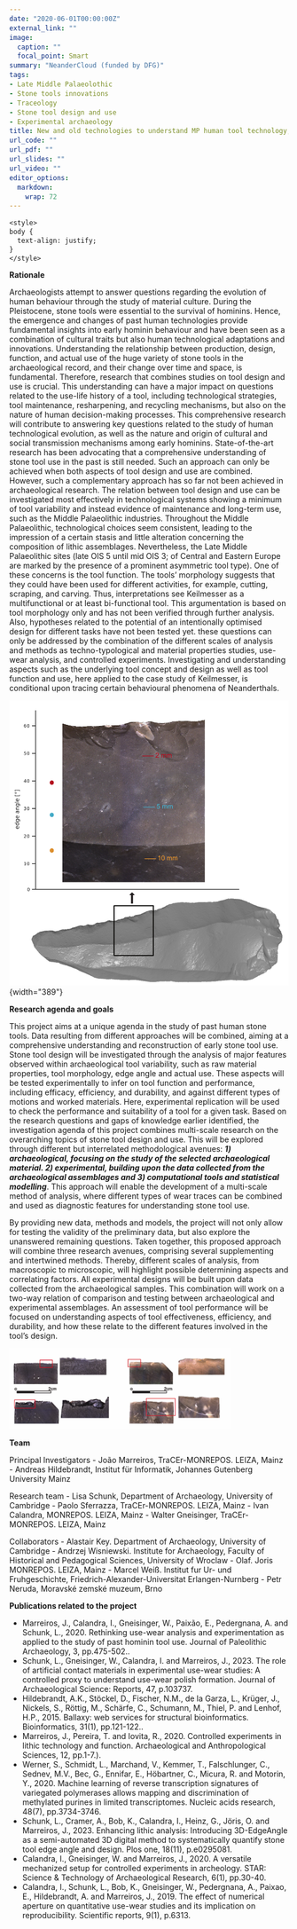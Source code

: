 ```yaml
---
date: "2020-06-01T00:00:00Z"
external_link: ""
image:
  caption: ""
  focal_point: Smart
summary: "NeanderCloud (funded by DFG)"
tags:
- Late Middle Palaeolothic
- Stone tools innovations
- Traceology
- Stone tool design and use
- Experimental archaeology
title: New and old technologies to understand MP human tool technology, design, and use
url_code: ""
url_pdf: ""
url_slides: ""
url_video: ""
editor_options: 
  markdown: 
    wrap: 72
---
```


```{=html}
<style>
body {
  text-align: justify;
}
</style>
```
**Rationale**

Archaeologists attempt to answer questions regarding the evolution of
human behaviour through the study of material culture. During the
Pleistocene, stone tools were essential to the survival of hominins.
Hence, the emergence and changes of past human technologies provide
fundamental insights into early hominin behaviour and have been seen as
a combination of cultural traits but also human technological
adaptations and innovations. Understanding the relationship between
production, design, function, and actual use of the huge variety of
stone tools in the archaeological record, and their change over time and
space, is fundamental. Therefore, research that combines studies on tool
design and use is crucial. This understanding can have a major impact on
questions related to the use-life history of a tool, including
technological strategies, tool maintenance, resharpening, and recycling
mechanisms, but also on the nature of human decision-making processes.
This comprehensive research will contribute to answering key questions
related to the study of human technological evolution, as well as the
nature and origin of cultural and social transmission mechanisms among
early hominins. State-of-the-art research has been advocating that a
comprehensive understanding of stone tool use in the past is still
needed. Such an approach can only be achieved when both aspects of tool
design and use are combined. However, such a complementary approach has
so far not been achieved in archaeological research. The relation
between tool design and use can be investigated most effectively in
technological systems showing a minimum of tool variability and instead
evidence of maintenance and long-term use, such as the Middle
Palaeolithic industries. Throughout the Middle Palaeolithic,
technological choices seem consistent, leading to the impression of a
certain stasis and little alteration concerning the composition of
lithic assemblages. Nevertheless, the Late Middle Palaeolithic sites
(late OIS 5 until mid OIS 3; of Central and Eastern Europe are marked by
the presence of a prominent asymmetric tool type). One of these concerns
is the tool function. The tools’ morphology suggests that they could
have been used for different activities, for example, cutting, scraping,
and carving. Thus, interpretations see Keilmesser as a multifunctional
or at least bi-functional tool. This argumentation is based on tool
morphology only and has not been verified through further analysis.
Also, hypotheses related to the potential of an intentionally optimised
design for different tasks have not been tested yet. these questions can
only be addressed by the combination of the different scales of analysis
and methods as techno-typological and material properties studies,
use-wear analysis, and controlled experiments. Investigating and
understanding aspects such as the underlying tool concept and design as
well as tool function and use, here applied to the case study of
Keilmesser, is conditional upon tracing certain behavioural phenomena of
Neanderthals.

![](images/Fig_8.jpg){width="389"}

**Research agenda and goals**

This project aims at a unique agenda in the study of past human stone
tools. Data resulting from different approaches will be combined, aiming
at a comprehensive understanding and reconstruction of early stone tool
use. Stone tool design will be investigated through the analysis of
major features observed within archaeological tool variability, such as
raw material properties, tool morphology, edge angle and actual use.
These aspects will be tested experimentally to infer on tool function
and performance, including efficacy, efficiency, and durability, and
against different types of motions and worked materials. Here,
experimental replication will be used to check the performance and
suitability of a tool for a given task. Based on the research questions
and gaps of knowledge earlier identified, the investigation agenda of
this project combines multi-scale research on the overarching topics of
stone tool design and use. This will be explored through different but
interrelated methodological avenues: ***1) archaeological, focusing on
the study of the selected archaeological material. 2) experimental,
building upon the data collected from the archaeological assemblages and
3) computational tools and statistical modelling***. This approach will
enable the development of a multi-scale method of analysis, where
different types of wear traces can be combined and used as diagnostic
features for understanding stone tool use.

By providing new data, methods and models, the project will not only
allow for testing the validity of the preliminary data, but also explore
the unanswered remaining questions. Taken together, this proposed
approach will combine three research avenues, comprising several
supplementing and intertwined methods. Thereby, different scales of
analysis, from macroscopic to microscopic, will highlight possible
determining aspects and correlating factors. All experimental designs
will be built upon data collected from the archaeological samples. This
combination will work on a two-way relation of comparison and testing
between archaeological and experimental assemblages. An assessment of
tool performance will be focused on understanding aspects of tool
effectiveness, efficiency, and durability, and how these relate to the
different features involved in the tool’s design.

<img src="images/figure_7.jpg" alt="Schunk et al. 2024" width="400"/>

**Team**

Principal Investigators - João Marreiros, TraCEr-MONREPOS. LEIZA,
Mainz - Andreas Hildebrandt, Institut für Informatik, Johannes Gutenberg
University Mainz

Research team - Lisa Schunk, Department of Archaeology, University of
Cambridge - Paolo Sferrazza, TraCEr-MONREPOS. LEIZA, Mainz - Ivan
Calandra, MONREPOS. LEIZA, Mainz - Walter Gneisinger, TraCEr-MONREPOS.
LEIZA, Mainz

Collaborators - Alastair Key. Department of Archaeology, University of
Cambridge - Andrzej Wisniewski. Institute for Archaeology, Faculty of
Historical and Pedagogical Sciences, University of Wroclaw - Olaf. Joris
MONREPOS. LEIZA, Mainz - Marcel Weiß. Institut fur Ur- und
Fruhgeschichte, Friedrich-Alexander-Universitat Erlangen-Nurnberg - Petr
Neruda, Moravské zemské muzeum, Brno

**Publications related to the project**

-   Marreiros, J., Calandra, I., Gneisinger, W., Paixão, E.,
    Pedergnana, A. and Schunk, L., 2020. Rethinking use-wear analysis
    and experimentation as applied to the study of past hominin tool
    use. Journal of Paleolithic Archaeology, 3, pp.475-502..
-   Schunk, L., Gneisinger, W., Calandra, I. and Marreiros, J., 2023.
    The role of artificial contact materials in experimental use-wear
    studies: A controlled proxy to understand use-wear polish formation.
    Journal of Archaeological Science: Reports, 47, p.103737.
-   Hildebrandt, A.K., Stöckel, D., Fischer, N.M., de la Garza, L.,
    Krüger, J., Nickels, S., Röttig, M., Schärfe, C., Schumann, M.,
    Thiel, P. and Lenhof, H.P., 2015. Ballaxy: web services for
    structural bioinformatics. Bioinformatics, 31(1), pp.121-122..
-   Marreiros, J., Pereira, T. and Iovita, R., 2020. Controlled
    experiments in lithic technology and function. Archaeological and
    Anthropological Sciences, 12, pp.1-7.).
-   Werner, S., Schmidt, L., Marchand, V., Kemmer, T., Falschlunger, C.,
    Sednev, M.V., Bec, G., Ennifar, E., Höbartner, C., Micura, R. and
    Motorin, Y., 2020. Machine learning of reverse transcription
    signatures of variegated polymerases allows mapping and
    discrimination of methylated purines in limited transcriptomes.
    Nucleic acids research, 48(7), pp.3734-3746.
-   Schunk, L., Cramer, A., Bob, K., Calandra, I., Heinz, G., Jöris, O.
    and Marreiros, J., 2023. Enhancing lithic analysis: Introducing
    3D-EdgeAngle as a semi-automated 3D digital method to systematically
    quantify stone tool edge angle and design. Plos one, 18(11),
    p.e0295081.
-   Calandra, I., Gneisinger, W. and Marreiros, J., 2020. A versatile
    mechanized setup for controlled experiments in archeology. STAR:
    Science & Technology of Archaeological Research, 6(1), pp.30-40.
-   Calandra, I., Schunk, L., Bob, K., Gneisinger, W., Pedergnana, A.,
    Paixao, E., Hildebrandt, A. and Marreiros, J., 2019. The effect of
    numerical aperture on quantitative use-wear studies and its
    implication on reproducibility. Scientific reports, 9(1), p.6313.
